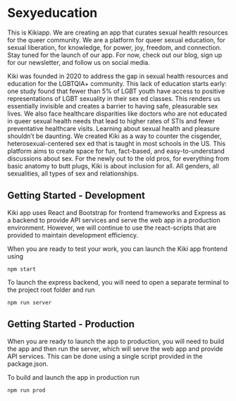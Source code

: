 # Sexyeducation
This is Kikiapp. We are creating an app that curates sexual health resources for the queer community. We are a platform for queer sexual education, for sexual liberation, for knowledge, for power, joy, freedom, and connection. Stay tuned for the launch of our app. For now, check out our blog, sign up for our newsletter, and follow us on social media.

Kiki was founded in 2020 to address the gap in sexual health resources and education for the LGBTQIA+ community. This lack of education starts early: one study found that fewer than 5% of LGBT youth have access to positive representations of LGBT sexuality in their sex ed classes. This renders us essentially invisible and creates a barrier to having safe, pleasurable sex lives. We also face healthcare disparities like doctors who are not educated in queer sexual health needs that lead to higher rates of STIs and fewer preventative healthcare visits. Learning about sexual health and pleasure shouldn’t be daunting. We created Kiki as a way to counter the cisgender, heterosexual-centered sex ed that is taught in most schools in the US. This platform aims to create space for fun, fact-based, and easy-to-understand discussions about sex. For the newly out to the old pros, for everything from basic anatomy to butt plugs, Kiki is about inclusion for all. All genders, all sexualities, all types of sex and relationships.

## Getting Started - Development
Kiki app uses React and Bootstrap for frontend frameworks and Express as a 
backend to provide API services and serve the web app in a production 
environment. However, we will continue to use the react-scripts that are 
provided to maintain development efficiency. 

When you are ready to test your work, you can launch the Kiki app frontend using 
```
npm start
```

To launch the express backend, you will need to open a separate terminal to the 
project root folder and run
```
npm run server
```

## Getting Started - Production
When you are ready to launch the app to production, you will need to build the 
app and then run the server, which will serve the web app and provide API 
services. This can be done using a single script provided in the package.json.

To build and launch the app in production run
```
npm run prod
```